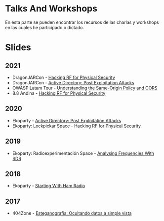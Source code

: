 # Talks And Workshops
En esta parte se pueden encontrar los recursos de las charlas y workshops en las cuales he participado o dictado.

# Slides
## 2021
- DragonJARCon - [Hacking RF for Physical Security](https://docs.google.com/presentation/d/e/2PACX-1vRJerngjoaRKYCSMDNqtbPDqvEsrOW9A9pObc23P5k6Y4L2Z_1uj5U8lOKCALkoWi--OJH9saXc_Pgc/pub?start=true&loop=false&delayms=15000)
- DragonJARCon - [Active Directory: Post Exploitation Attacks](https://docs.google.com/presentation/d/e/2PACX-1vS-PZ4BlYouygGxiIhKd2ccLJkG7NDBb0TVBYJwIsOFGOlPnohic0Gbn7HrtDFEyEXYBnLJn-5jUCsT/pub?start=true&loop=false&delayms=15000)
- OWASP Latam Tour - [Understanding the Same-Origin Policy and CORS](https://docs.google.com/presentation/d/e/2PACX-1vS69esl9eAq1UNJr1gkSTJ24vmyBqdjSAUvr76Fe_2ebwFO1bLUifmOH3rHDNM4kxcthhWRsoWlMdLA/pub?start=true&loop=false&delayms=15000)
- 8.8 Andina - [Hacking RF for Physical Security](https://docs.google.com/presentation/d/e/2PACX-1vRoFC-1l9pCeL0Iop-bZu-JqJYDvywdnbCBvK70zRh3BvDHopwoiFL68ua0hINOZYRVa4ageAq08JXS/pub?start=true&loop=false&delayms=15000)

## 2020
- Ekoparty - [Active Directory: Post Exploitation Attacks](https://docs.google.com/presentation/d/e/2PACX-1vRBmHmty9CCgftXu1L4O2EBrvIKj5pVFqQFHm5rjrON7opm938SSEEP-zfUmWBZ6_MGCbHWcvBGRUIJ/pub?start=true&loop=false&delayms=15000)
- Ekoparty: Lockpickar Space - [Hacking RF for Physical Security](https://docs.google.com/presentation/d/e/2PACX-1vRJL15q0qN9JIEpBl8HPB5nUdkbqenZ7Gvunpxlck-uN0QzGIn1goK44b7RacNlu2GBCiHhZjLy2CWJ/pub?start=true&loop=false&delayms=15000)

## 2019
- Ekoparty: Radioexperimentación Space - [Analysing Frequencies With SDR](https://docs.google.com/presentation/d/e/2PACX-1vQS8KfUB3145d-ubtROZraUTDv55jYlwV7xiCCrDb8re3l7CbSu61zjKtnzWfrGR4hgvNpayJRsbw27/pub?start=true&loop=false&delayms=15000) 

## 2018
- Ekoparty - [Starting With Ham Radio](https://docs.google.com/presentation/d/e/2PACX-1vSQcRfdVgOQ9J1cwbfIRwfYg0QxHIymP9HO-fSUJEDdmACCZ3D36YlneHNhTW87EQdYRvPuQ5qi23m3/pub?start=true&loop=false&delayms=15000)

## 2017
- 404Zone - [Esteganografia: Ocultando datos a simple vista](https://docs.google.com/presentation/d/e/2PACX-1vSgI61uYgJ3sZLq7R4n7YDitGv2YvCP9yH6DGyIDYPWzZJbKAkq9a9Oj7DrsVCRDaNJ4eGQT5z8Gqu6/pub?start=false&loop=false&delayms=15000)
